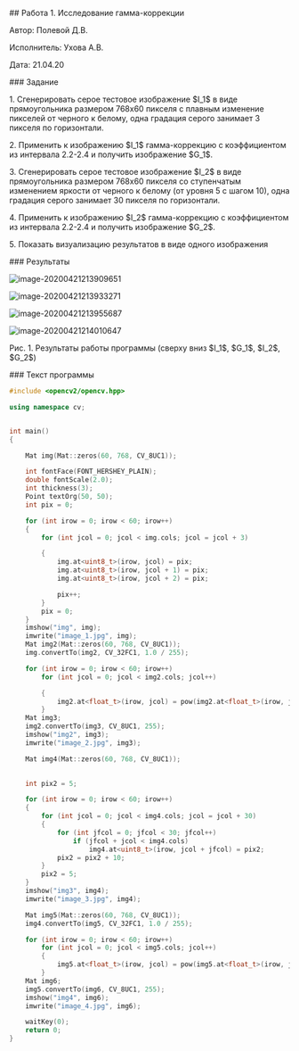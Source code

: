 \#\# Работа 1. Исследование гамма-коррекции

Автор: Полевой Д.В.

Исполнитель: Ухова А.В.

Дата: 21.04.20



\#\#\# Задание

1\. Сгенерировать серое тестовое изображение \$I\_1\$ в виде прямоугольника размером 768х60 пикселя с плавным изменение пикселей от черного к белому, одна градация серого занимает 3 пикселя по горизонтали.

2\. Применить к изображению \$I\_1\$ гамма-коррекцию с коэффициентом из интервала 2.2-2.4 и получить изображение \$G\_1\$.

3\. Сгенерировать серое тестовое изображение \$I\_2\$ в виде прямоугольника размером 768х60 пикселя со ступенчатым изменением яркости от черного к белому (от уровня 5 с шагом 10), одна градация серого занимает 30 пикселя по горизонтали.

4\. Применить к изображению \$I\_2\$ гамма-коррекцию с коэффициентом из интервала 2.2-2.4 и получить изображение \$G\_2\$.

5\. Показать визуализацию результатов в виде одного изображения



\#\#\# Результаты

![image-20200421213909651](C:\Users\Дмитрий\AppData\Roaming\Typora\typora-user-images\image-20200421213909651.png)

![image-20200421213933271](C:\Users\Дмитрий\AppData\Roaming\Typora\typora-user-images\image-20200421213933271.png)

![image-20200421213955687](C:\Users\Дмитрий\AppData\Roaming\Typora\typora-user-images\image-20200421213955687.png)

![image-20200421214010647](C:\Users\Дмитрий\AppData\Roaming\Typora\typora-user-images\image-20200421214010647.png)

Рис. 1. Результаты работы программы (сверху вниз \$I\_1\$, \$G\_1\$, \$I\_2\$, \$G\_2\$)



\#\#\# Текст программы

```c++
#include <opencv2/opencv.hpp> 

using namespace cv;


int main()
{

	Mat img(Mat::zeros(60, 768, CV_8UC1));

	int fontFace(FONT_HERSHEY_PLAIN);
	double fontScale(2.0);
	int thickness(3);
	Point textOrg(50, 50);
	int pix = 0;

	for (int irow = 0; irow < 60; irow++)
	{
		for (int jcol = 0; jcol < img.cols; jcol = jcol + 3)

		{
			img.at<uint8_t>(irow, jcol) = pix;
			img.at<uint8_t>(irow, jcol + 1) = pix;
			img.at<uint8_t>(irow, jcol + 2) = pix;

			pix++;
		}
		pix = 0;
	}
	imshow("img", img);
	imwrite("image_1.jpg", img);
	Mat img2(Mat::zeros(60, 768, CV_8UC1));
	img.convertTo(img2, CV_32FC1, 1.0 / 255);

	for (int irow = 0; irow < 60; irow++)
		for (int jcol = 0; jcol < img2.cols; jcol++)

		{
			img2.at<float_t>(irow, jcol) = pow(img2.at<float_t>(irow, jcol), 2.2);
		}
	Mat img3;
	img2.convertTo(img3, CV_8UC1, 255);
	imshow("img2", img3);
	imwrite("image_2.jpg", img3);

	Mat img4(Mat::zeros(60, 768, CV_8UC1));

	
	int pix2 = 5;

	for (int irow = 0; irow < 60; irow++)
	{
		for (int jcol = 0; jcol < img4.cols; jcol = jcol + 30)
		{
			for (int jfcol = 0; jfcol < 30; jfcol++)
				if (jfcol + jcol < img4.cols)
					img4.at<uint8_t>(irow, jcol + jfcol) = pix2;
			pix2 = pix2 + 10;
		}
		pix2 = 5;
	}
	imshow("img3", img4);
	imwrite("image_3.jpg", img4);

	Mat img5(Mat::zeros(60, 768, CV_8UC1));
	img4.convertTo(img5, CV_32FC1, 1.0 / 255);

	for (int irow = 0; irow < 60; irow++)
		for (int jcol = 0; jcol < img5.cols; jcol++)
		{
			img5.at<float_t>(irow, jcol) = pow(img5.at<float_t>(irow, jcol), 2.2);
		}
	Mat img6;
	img5.convertTo(img6, CV_8UC1, 255);
	imshow("img4", img6);
	imwrite("image_4.jpg", img6);

	waitKey(0);
	return 0;
}
```


